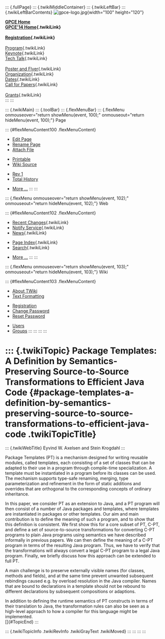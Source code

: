 ::: {.fullPage}
::: {.twikiMiddleContainer}
::: {.twikiLeftBar}
::: {.twikiLeftBarContents}
![gpce-logo.jpg](../pub/GPCE14/WebLeftBar/gpce-logo.jpg){width="100"
height="120"}

**[GPCE Home](http://program-transformation.org/Gpce)**\
**[GPCE\'14 Home](WebHome){.twikiLink}**\
\
**[Registration](GpceRegistration){.twikiLink}**\
\
[Program](ConferenceProgram){.twikiLink}\
[Keynote](KeynoteSpeakers){.twikiLink}\
[Tech Talk](TechTalk){.twikiLink}\
\
[Poster and Flyer](Poster){.twikiLink}\
[Organization](ConferenceOrganization){.twikiLink}\
[Dates](ImportantDates){.twikiLink}\
[Call for Papers](CallForPapers){.twikiLink}\
\
[Grants](Grants){.twikiLink}\
:::
:::

::: {.twikiMain}
::: {.toolBar}
::: {.flexMenuBar}
::: {.flexMenu onmouseover="return showMenu(event, 100);" onmouseout="return hideMenu(event, 100);"}
Page

::: {#flexMenuContent100 .flexMenuContent}
-   [Edit
    Page](http://www.program-transformation.org/edit/GPCE14/P50Axelsen?t=1536828859)
-   [Rename
    Page](http://www.program-transformation.org/rename/GPCE14/P50Axelsen)
-   [Attach
    File](http://www.program-transformation.org/attach/GPCE14/P50Axelsen)

<!-- -->

-   [Printable](http://www.program-transformation.org/view/GPCE14/P50Axelsen?skin=print.pattern)
-   [Wiki
    Source](http://www.program-transformation.org/view/GPCE14/P50Axelsen?skin=text&raw=on&contenttype=text/plain)

<!-- -->

-   [Rev
    1](http://www.program-transformation.org/view/GPCE14/P50Axelsen?rev=1.1)
-   [Total
    History](http://www.program-transformation.org/rdiff/GPCE14/P50Axelsen)

<!-- -->

-   [More
    \...](http://www.program-transformation.org/oops/GPCE14/P50Axelsen?template=oopsmore&param1=1.1&param2=1.1)
:::
:::

::: {.flexMenu onmouseover="return showMenu(event, 102);" onmouseout="return hideMenu(event, 102);"}
Web

::: {#flexMenuContent102 .flexMenuContent}
-   [Recent Changes](WebChanges){.twikiLink}
-   [Notify Service](WebNotify){.twikiLink}
-   [News](WebNews){.twikiLink}

<!-- -->

-   [Page Index](WebIndex){.twikiLink}
-   [Search](WebSearch){.twikiLink}

<!-- -->

-   [More
    \...](http://www.program-transformation.org/oops/GPCE14/P50Axelsen?template=oopsmore&param1=1.1&param2=1.1)
:::
:::

::: {.flexMenu onmouseover="return showMenu(event, 103);" onmouseout="return hideMenu(event, 103);"}
Wiki

::: {#flexMenuContent103 .flexMenuContent}
-   [About
    TWiki](http://www.program-transformation.org/view/TWiki/WebHome)
-   [Text
    Formatting](http://www.program-transformation.org/view/TWiki/TextFormattingRules)

<!-- -->

-   [Registration](http://www.program-transformation.org/view/TWiki/TWikiRegistration)
-   [Change
    Password](http://www.program-transformation.org/view/TWiki/ChangePassword)
-   [Reset
    Password](http://www.program-transformation.org/view/TWiki/ResetPassword)

<!-- -->

-   [Users](http://www.program-transformation.org/view/Main/TWikiUsers)
-   [Groups](http://www.program-transformation.org/view/Main/TWikiGroups)
:::
:::
:::
:::

::: {.twikiTopic}
Package Templates: A Definition by Semantics-Preserving Source-to-Source Transformations to Efficient Java Code {#package-templates-a-definition-by-semantics-preserving-source-to-source-transformations-to-efficient-java-code .twikiTopicTitle}
===============================================================================================================

::: {.twikiWebTitle}
Eyvind W. Axelsen and Stein Krogdahl
:::

Package Templates (PT) is a mechanism designed for writing reusable
modules, called templates, each consisting of a set of classes that can
be adapted to their use in a program through compile-time
specialization. A template must be instantiated in a program before its
classes can be used. The mechanism supports type-safe renaming, merging,
type parameterization and refinement in the form of static additions and
overrides that are orthogonal to the corresponding concepts of ordinary
inheritance.

In this paper, we consider PT as an extension to Java, and a PT program
will then consist of a number of Java packages and templates, where
templates are instantiated in packages or other templates. Our aim and
main contribution is to define the meaning of such a program, and to
show that this definition is consistent. We first show this for a core
subset of PT, C-PT, and define a set of source-to-source transformations
for converting C-PT programs to plain Java programs using semantics we
have described informally in previous papers. We can then define the
meaning of a C-PT program in terms of the resulting Java program. Thus,
we have to verify that the transformations will always convert a legal
C-PT program to a legal Java program. Finally, we briefly discuss how
this approach can be extended to full PT.

A main challenge is to preserve externally visible names (for classes,
methods and fields), and at the same time prevent unwanted subsequent
rebindings caused e.g. by overload resolution in the Java compiler.
Names that are bound to declarations in a template should not be rebound
to different declarations by subsequent compositions or adaptions.

In addition to defining the runtime semantics of PT constructs in terms
of their translation to Java, the transformation rules can also be seen
as a high-level approach to how a compiler for this language might be
implemented.\
[]{#TopicEnd}
:::

::: {.twikiTopicInfo .twikiRevInfo .twikiGrayText .twikiMoved}
:::
:::
:::
:::
